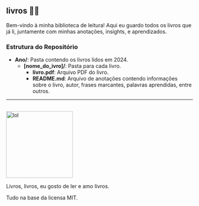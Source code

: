 ## livros 👋🏾

Bem-vindo à minha biblioteca de leitura! Aqui eu guardo todos os livros que já li, juntamente com minhas anotações, insights, e aprendizados.


### Estrutura do Repositório

- **Ano/**: Pasta contendo os livros lidos em 2024.
  - **[nome_do_ivro]/**: Pasta para cada livro.
    - **livro.pdf**: Arquivo PDF do livro.
    - **README.md**: Arquivo de anotações contendo informações sobre o livro, autor, frases marcantes, palavras aprendidas, entre outros.

---

<br />

<img src="https://github.com/euotiniel/books/assets/93485038/de732ed7-078d-4bca-b4d2-89c3e6298071" alt="lol" height="180px" />

Livros, livros, eu gosto de ler e amo livros.

Tudo na base da licensa MIT.

